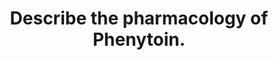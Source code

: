 ---
title: "Describe the pharmacology of Phenytoin."
entityType: SAQ
exam: PEX
college: CICM
year: 2010
sitting: A
question: 02
passRate: 90
lo:
- "[[G2f]]"
- "[[G2f]]"
EC_expectedDomains:
- "A structured approach was expected addressing both the mechanism of action and pharmacokinetics."
- "Candidates were expected to outline relevant mechanisms of action (such as sodium channel blockade) and how they relate to its use as an anticonvulsant agent."
- "Phenytoin is illustrative of several key concepts in pharmacology and mention of these was expected."
- "Candidates were expected to discuss that phenytoin is highly protein bound, changes from first to zero order kinetics with escalating doses and is metabolised by the cytochrome p450 enzyme system."
- "Candidates were expected to comment on the mode of delivery and compare oral and intravenous dosing."
- "It was expected that the need for a loading dose followed by maintenance dosing would be mentioned."
EC_extraCredit:
- "Additional credit was given for discussing other potential mechanisms and other uses such as pain management and antiarrhythmic properties."
- "Some discussion of the significance of these points was expected and extra credit was awarded for more detailed explanations, comments on enzyme induction and examples of drug interactions that are well known and clinically relevant."
- "Additional credit was given for highlighting the potential hazards of rapid intravenous administration."
- "Additional credit was given for mentioning the importance of a narrow therapeutic index and the need for clinical monitoring."
- "Well organized answers such as those with an ordered list of subheadings were rewarded."
EC_errorsCommon:
- "Failure to address these key concepts or provide sufficient detail was a common omission."
resources:
- "Goodman and Gilman's the Pharmacological Basis of Therapeutics, Chp 19"
---